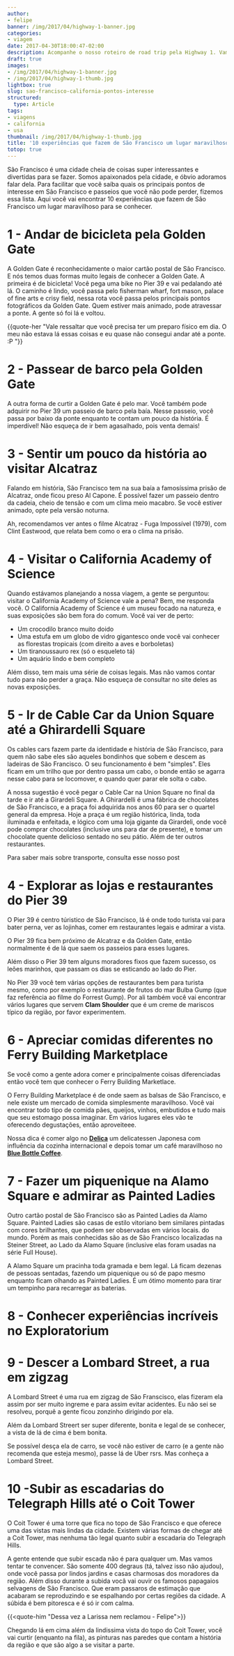 ```yaml
---
author:
- felipe
banner: /img/2017/04/highway-1-banner.jpg
categories:
- viagem
date: 2017-04-30T18:00:47-02:00
description: Acompanhe o nosso roteiro de road trip pela Highway 1. Vamos falar do Big Sur, o aquário de Monterey, Google, Facebook e muito mais.
draft: true
images:
- /img/2017/04/highway-1-banner.jpg
- /img/2017/04/highway-1-thumb.jpg
lightbox: true
slug: sao-francisco-california-pontos-interesse
structured:
  type: Article
tags:
- viagens
- california
- usa
thumbnail: /img/2017/04/highway-1-thumb.jpg
title: '10 experiências que fazem de São Francisco um lugar maravilhoso para se conhecer'
totop: true
---
```


São Francisco é uma cidade cheia de coisas super interessantes e divertidas para se fazer. Somos apaixonados pela cidade, e óbvio adoramos falar dela. Para facilitar que você saíba quais os principais pontos de interesse em São Francisco e passeios que você não pode perder, fizemos essa lista. Aqui você vai encontrar 10 experiências que fazem de São Francisco um lugar maravilhoso para se conhecer.

# 1 - Andar de bicicleta pela Golden Gate

A Golden Gate é reconhecidamente o maior cartão postal de São Francisco. E nós temos duas formas muito legais de conhecer a Golden Gate. A primeira é de bicicleta! Você pega uma bike no Pier 39 e vai pedalando até lá. O caminho é lindo, você passa pelo fisherman wharf, fort mason, palace of fine arts e crisy field, nessa rota você passa pelos principais pontos fotográficos da Golden Gate. Quem estiver mais animado, pode atravessar a ponte. A gente só foi lá e voltou. 

{{quote-her "Vale ressaltar que você precisa ter um preparo físico em dia. O meu não estava lá essas coisas e eu quase não consegui andar até a ponte. :P "}}


# 2 - Passear de barco pela Golden Gate

A outra forma de curtir a Golden Gate é pelo mar. Você também pode adquirir no Pier 39 um passeio de barco pela baía. Nesse passeio,  você passa por baixo da ponte enquanto te contam um pouco da história. É imperdível! Não esqueça de ir bem agasalhado, pois venta demais! 

# 3 - Sentir um pouco da história ao visitar Alcatraz

Falando em história, São Francisco tem na sua baía a famosíssima prisão de Alcatraz, onde ficou preso Al Capone. É possível fazer um passeio dentro da cadeia, cheio de tensão e com um clima meio macabro. Se você estiver animado, opte pela versão noturna.

Ah, recomendamos ver antes o filme Alcatraz - Fuga Impossível (1979), com Clint Eastwood, que relata bem como o era o clima na prisão. 

# 4 - Visitar o California Academy of Science

Quando estávamos planejando a nossa viagem, a gente se perguntou: visitar o California Academy of Science vale a pena?  Bem, me responda você. O California Academy of Science é um museu focado na natureza, e suas exposições são bem fora do comum. Você vai ver de perto:

- Um crocodilo branco muito doido
- Uma estufa em um globo de vidro gigantesco onde você vai conhecer as florestas tropicais (com direito a aves e borboletas)
- Um tiranoussauro rex (só o esqueleto tá)
- Um aquário lindo e bem completo

Além disso, tem mais uma série de coisas legais. Mas não vamos contar tudo para não perder a graça. Não esqueça de consultar no site deles as novas exposições.

# 5 - Ir de Cable Car da Union Square até a Ghirardelli Square
Os cables cars fazem parte da identidade e história de São Francisco, para quem não sabe eles são aqueles bondinhos que sobem e descem as ladeiras de São Francisco. O seu funcionamento é bem "simples". Eles ficam em um trilho que por dentro passa um cabo, o bonde então se agarra nesse cabo para se locomover, e quando quer parar ele solta o cabo.

A nossa sugestão é você pegar o Cable Car na Union Square no final da tarde e ir até a Girardeli Square. A Ghirardelli é uma fábrica de chocolates de São Francisco, e a praça foi adquirida nos anos 60 para ser o quartel general da empresa. Hoje a praça é um região histórica, linda, toda iluminada e enfeitada, e lógico com uma loja gigante da Girardeli, onde você pode comprar chocolates (inclusive uns para dar de presente), e tomar um chocolate quente delicioso sentado no seu pátio. Além de ter outros restaurantes.

Para saber mais sobre transporte, consulta esse nosso post 

# 4 - Explorar as lojas e restaurantes do Pier 39

O Pier 39 é centro túristico de São Francisco, lá é onde todo turista vai para bater perna, ver as lojinhas, comer em restaurantes legais e admirar a vista.

O Pier 39 fica bem próximo de Alcatraz e da Golden Gate, então normalmente é de lá que saem os passeios para esses lugares. 

Além disso o Pier 39 tem alguns moradores fixos que fazem sucesso, os leões marinhos, que passam os dias se esticando ao lado do Pier.

No Pier 39 você tem várias opções de restaurantes bem para turista mesmo, como por exemplo o restaurante de frutos do mar Bulba Gump (que faz referência ao filme do Forrest Gump). Por ali também você vai encontrar vários lugares que servem **Clam Shoulder** que é um creme de mariscos típico da região, por favor experimentem.

# 6 - Apreciar comidas diferentes no Ferry Building Marketplace

Se você como a gente adora comer e principalmente coisas diferenciadas então você tem que conhecer o Ferry Building Marketlace.

O Ferry Building Marketplace é de onde saem as balsas de São Francisco, e nele existe um mercado de comida simplesmente maravilhoso. Você vai encontrar todo tipo de comida pães, queijos, vinhos, embutidos e tudo mais que seu estomago possa imaginar. Em vários lugares eles vão te oferecendo degustações, então aproveiteee.

Nossa dica é comer algo no **[Delica](https://www.ferrybuildingmarketplace.com/merchants/delica/)**  um delicatessen Japonesa com influência da cozinha internacional e depois tomar um café maravilhoso no **[Blue Bottle Coffee](https://www.ferrybuildingmarketplace.com/merchants/blue-bottle-coffee/)**.

# 7 - Fazer um piquenique na Alamo Square e admirar as Painted Ladies

Outro cartão postal de São Francisco são as Painted Ladies da Alamo Square. Painted Ladies são casas de estilo vitoriano bem similares pintadas com cores brilhantes, que podem ser observadas em vários locais. do mundo. Porém as mais conhecidas são as de São Francisco localizadas na Steiner Street, ao Lado da Alamo Square (inclusive elas foram usadas na série Full House).

A Alamo Square um pracinha toda gramada e bem legal. Lá ficam dezenas de pessoas sentadas, fazendo um piquenique ou só de papo mesmo enquanto ficam olhando as Painted Ladies. É um ótimo momento para tirar um tempinho para recarregar as baterias.

# 8 - Conhecer experiências incríveis no Exploratorium



# 9 - Descer a Lombard Street, a rua em zigzag 

A Lombard Street é uma rua em zigzag de São Franscisco, elas fizeram ela assim por ser muito ingreme e para assim evitar acidentes. Eu não sei se resolveu, porquê a gente ficou zonzinho dirigindo por ela.

Além da Lombard Streert ser super diferente, bonita e legal de se conhecer, a vista de lá de cima é bem bonita.

Se possível desça ela de carro, se você não estiver de carro (e a gente não recomenda que esteja mesmo), passe lá de Uber rsrs. Mas conheça a Lombard Street.

# 10 -Subir as escadarias do Telegraph Hills até o Coit Tower

O Coit Tower é uma torre que fica no topo de São Francisco e que oferece uma das vistas mais lindas da cidade. Existem várias formas de chegar até a Coit Tower, mas nenhuma tão legal quanto subir a escadaria do Telegraph Hills.

A gente entende que subir escada não é para qualquer um. Mas vamos tentar te convencer. São somente 400 degraus (tá, talvez isso não ajudou), onde você passa por lindos jardins e casas charmosas dos moradores da região. Além disso durante a subida vocâ vai ouvir os famosos papagaios selvagens de São Francisco. Que eram passaros de estimação que acabaram se reproduzindo e se espalhando por certas regiões da cidade. A súbida é bem pitoresca e é só ir com calma.

{{<quote-him "Dessa vez a Larissa nem reclamou - Felipe">}}

Chegando lá em cima além da lindissima vista do topo do Coit Tower, você vai curtir (enquanto na fila), as pinturas nas paredes que contam a história da região e que são algo a se visitar a parte.
